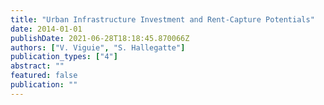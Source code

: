 ```yaml
---
title: "Urban Infrastructure Investment and Rent-Capture Potentials"
date: 2014-01-01
publishDate: 2021-06-28T18:18:45.870066Z
authors: ["V. Viguie", "S. Hallegatte"]
publication_types: ["4"]
abstract: ""
featured: false
publication: ""
---
```


